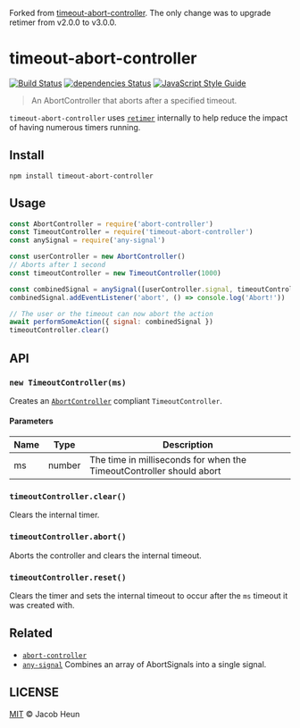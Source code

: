 Forked from [timeout-abort-controller](https://www.npmjs.com/package/timeout-abort-controller). The only change was to upgrade retimer from v2.0.0 to v3.0.0.


# timeout-abort-controller

[![Build Status](https://travis-ci.com/jacobheun/timeout-abort-controller.svg?branch=master)](https://travis-ci.com/jacobheun/timeout-abort-controller) [![dependencies Status](https://david-dm.org/jacobheun/timeout-abort-controller/status.svg)](https://david-dm.org/jacobheun/timeout-abort-controller) [![JavaScript Style Guide](https://img.shields.io/badge/code_style-standard-brightgreen.svg)](https://standardjs.com)

> An AbortController that aborts after a specified timeout.

`timeout-abort-controller` uses [`retimer`](https://github.com/mcollina/retimer) internally to help reduce the impact of having numerous timers running.

## Install

```
npm install timeout-abort-controller
```

## Usage

```js
const AbortController = require('abort-controller')
const TimeoutController = require('timeout-abort-controller')
const anySignal = require('any-signal')

const userController = new AbortController()
// Aborts after 1 second
const timeoutController = new TimeoutController(1000)

const combinedSignal = anySignal([userController.signal, timeoutController.signal])
combinedSignal.addEventListener('abort', () => console.log('Abort!'))

// The user or the timeout can now abort the action
await performSomeAction({ signal: combinedSignal })
timeoutController.clear()
```

## API

### `new TimeoutController(ms)`

Creates an [`AbortController`](https://developer.mozilla.org/en-US/docs/Web/API/AbortController) compliant `TimeoutController`.

#### Parameters

| Name | Type | Description |
|------|------|-------------|
| ms | number | The time in milliseconds for when the TimeoutController should abort |

### `timeoutController.clear()`

Clears the internal timer.

### `timeoutController.abort()`

Aborts the controller and clears the internal timeout.

### `timeoutController.reset()`

Clears the timer and sets the internal timeout to occur after the `ms` timeout it was created with.

## Related

- [`abort-controller`](https://github.com/mysticatea/abort-controller)
- [`any-signal`](https://github.com/jacobheun/any-signal) Combines an array of AbortSignals into a single signal.

## LICENSE

[MIT](LICENSE) © Jacob Heun

